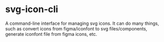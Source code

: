 # svg-icon-cli

A command-line interface for managing svg icons. It can do many things, such as convert icons from figma/iconfont to svg files/components, generate iconfont file from figma icons, etc.
